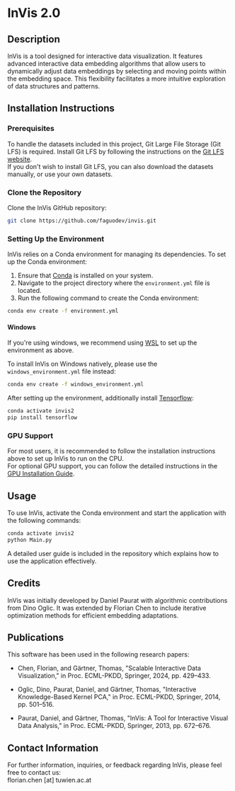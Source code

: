 # InVis 2.0

## Description
InVis is a tool designed for interactive data visualization. It features advanced interactive data embedding algorithms that allow users to dynamically adjust data embeddings by selecting and moving points within the embedding space. This flexibility facilitates a more intuitive exploration of data structures and patterns.

## Installation Instructions

### Prerequisites
To handle the datasets included in this project, Git Large File Storage (Git LFS) is required. Install Git LFS by following the instructions on the [Git LFS website](https://git-lfs.github.com/).  
If you don't wish to install Git LFS, you can also download the datasets manually, or use your own datasets. 

### Clone the Repository
Clone the InVis GitHub repository:

```bash
git clone https://github.com/faguodev/invis.git
```

### Setting Up the Environment
InVis relies on a Conda environment for managing its dependencies. To set up the Conda environment:
1. Ensure that [Conda](https://docs.conda.io/projects/conda/en/latest/user-guide/install/index.html) is installed on your system.
2. Navigate to the project directory where the `environment.yml` file is located.
3. Run the following command to create the Conda environment:

```bash
conda env create -f environment.yml
```

#### Windows

If you're using windows, we recommend using [WSL](https://learn.microsoft.com/en-us/windows/wsl/install) to set up the environment as above. 

To install InVis on Windows natively, please use the `windows_environment.yml` file instead:

```bash
conda env create -f windows_environment.yml
```

After setting up the environment, additionally install [Tensorflow](https://www.tensorflow.org/install):

```bash
conda activate invis2
pip install tensorflow
```

### GPU Support

For most users, it is recommended to follow the installation instructions above to set up InVis to run on the CPU.  
For optional GPU support, you can follow the detailed instructions in the [GPU Installation Guide](./gpu_installation.md).

## Usage
To use InVis, activate the Conda environment and start the application with the following commands:

```bash
conda activate invis2 
python Main.py
```

A detailed user guide is included in the repository which explains how to use the application effectively.

## Credits
InVis was initially developed by Daniel Paurat with algorithmic contributions from Dino Oglic. It was extended by Florian Chen to include iterative optimization methods for efficient embedding adaptations.

## Publications
This software has been used in the following research papers:

- Chen, Florian, and Gärtner, Thomas, "Scalable Interactive Data Visualization," in Proc. ECML-PKDD, Springer, 2024, pp. 429–433.

- Oglic, Dino, Paurat, Daniel, and Gärtner, Thomas, "Interactive Knowledge-Based Kernel PCA," in Proc. ECML-PKDD, Springer, 2014, pp. 501–516.

- Paurat, Daniel, and Gärtner, Thomas, "InVis: A Tool for Interactive Visual Data Analysis," in Proc. ECML-PKDD, Springer, 2013, pp. 672–676.

## Contact Information
For further information, inquiries, or feedback regarding InVis, please feel free to contact us:  
florian.chen [at] tuwien.ac.at
